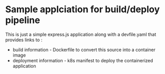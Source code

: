 # Sample applciation for build/deploy pipeline

This is just a simple express.js application along with a devfile.yaml that provides links to :
- build information - Dockerfile to convert this source into a container image
- deployment information - k8s manifest to deploy the containerized application
